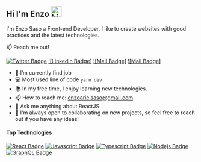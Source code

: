## Hi I'm Enzo <img src="https://user-images.githubusercontent.com/1303154/88677602-1635ba80-d120-11ea-84d8-d263ba5fc3c0.gif" width="28px" height="28px" alt="hi">

I'm Enzo Saso a Front-end Developer. I like to create websites with good practices and the latest technologies.

:mailbox: Reach me out!

[![Twitter Badge](https://img.shields.io/badge/-@enzosaso-1ca0f1?style=flat&labelColor=1ca0f1&logo=twitter&logoColor=white&link=https://twitter.com/enzosaso)](https://twitter.com/enzosaso) [![Linkedin Badge]](https://www.linkedin.com/in/enzosaso/) [![Mail Badge]](https://instagram.com/enzosaso) [![Mail Badge]](mailto:enzoarielsaso@gmail.com)

- 🔭 I’m currently find job
- :computer: Most used line of code `yarn dev`
- 📚 In my free time, I enjoy learning new technologies.
- 📫 How to reach me: enzoarielsaso@gmail.com.
- 💬 Ask me anything about ReactJS.
- 🤝 I'm always open to collaborating on new projects, so feel free to reach out if you have any ideas!

#### Top Technologies

[![React Badge](https://img.shields.io/badge/-React-61DBFB?style=for-the-badge&labelColor=black&logo=react&logoColor=61DBFB)](#) [![Javascript Badge](https://img.shields.io/badge/-Javascript-F0DB4F?style=for-the-badge&labelColor=black&logo=javascript&logoColor=F0DB4F)](#) [![Typescript Badge](https://img.shields.io/badge/-Typescript-007acc?style=for-the-badge&labelColor=black&logo=typescript&logoColor=007acc)](#) [![Nodejs Badge](https://img.shields.io/badge/-Nodejs-3C873A?style=for-the-badge&labelColor=black&logo=node.js&logoColor=3C873A)](#) [![GraphQL Badge](https://img.shields.io/badge/-GraphQl-e535ab?style=for-the-badge&labelColor=black&logo=node.js&logoColor=e535ab)](#)
